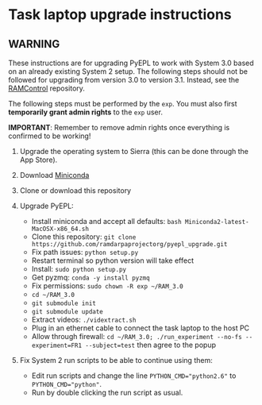 # Task laptop upgrade instructions

## WARNING

These instructions are for upgrading PyEPL to work with System 3.0 based on an
already existing System 2 setup. The following steps should not be followed
for upgrading from version 3.0 to version 3.1. Instead, see the
[RAMControl](https://github.com/ramdarpaprojectorg/RAMControl) repository.

The following steps must be performed by the `exp`. You must also first
**temporarily grant admin rights** to the `exp` user.

**IMPORTANT**: Remember to remove admin rights once everything is confirmed to
be working!

1. Upgrade the operating system to Sierra (this can be done through the App
   Store).
2. Download [Miniconda](https://repo.continuum.io/miniconda/Miniconda2-latest-MacOSX-x86_64.sh)
3. Clone or download this repository
4. Upgrade PyEPL:

    * Install miniconda and accept all defaults: `bash Miniconda2-latest-MacOSX-x86_64.sh`
    * Clone this repository: `git clone https://github.com/ramdarpaprojectorg/pyepl_upgrade.git`
    * Fix path issues: `python setup.py`
    * Restart terminal so python version will take effect
    * Install: `sudo python setup.py`
    * Get pyzmq: `conda -y install pyzmq`
    * Fix permissions: `sudo chown -R exp ~/RAM_3.0`
    * `cd ~/RAM_3.0`
    * `git submodule init`
    * `git submodule update`
    * Extract videos: `./vidextract.sh`
    * Plug in an ethernet cable to connect the task laptop to the host PC
    * Allow through firewall:
      `cd ~/RAM_3.0; ./run_experiment --no-fs --experiment=FR1 --subject=test`
      then agree to the popup

5. Fix System 2 run scripts to be able to continue using them:

    * Edit run scripts and change the line `PYTHON_CMD="python2.6"` to `PYTHON_CMD="python"`.
    * Run by double clicking the run script as usual.
